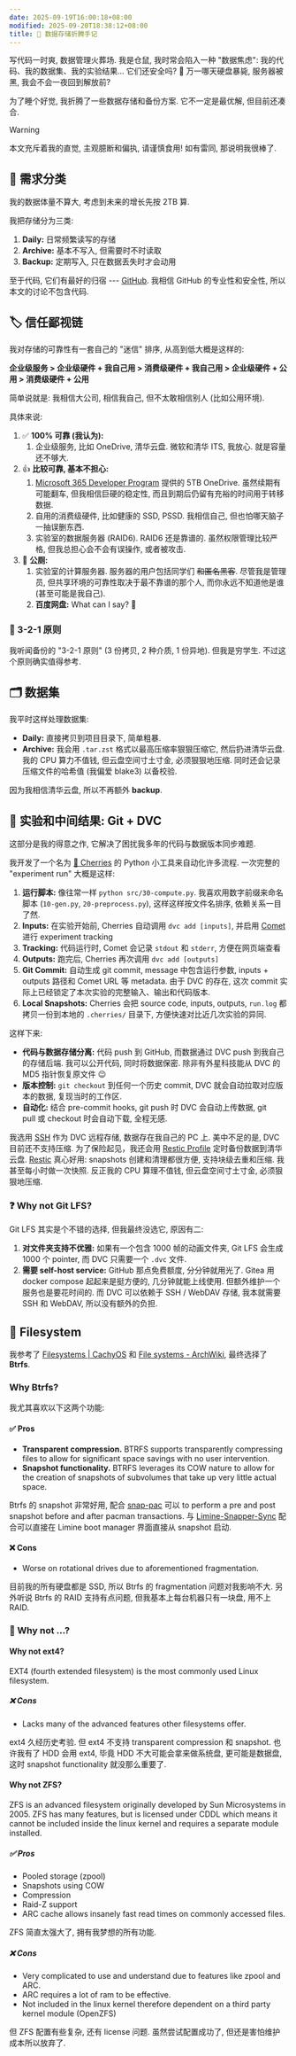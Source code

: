 ```yaml
---
date: 2025-09-19T16:00:18+08:00
modified: 2025-09-20T18:38:12+08:00
title: 💾 数据存储折腾手记
---
```


写代码一时爽, 数据管理火葬场. 我是仓鼠, 我时常会陷入一种 "数据焦虑": 我的代码、我的数据集、我的实验结果... 它们还安全吗? 🤯 万一哪天硬盘暴毙, 服务器被黑, 我会不会一夜回到解放前?

为了睡个好觉, 我折腾了一些数据存储和备份方案. 它不一定是最优解, 但目前还凑合.

> [!WARNING]
> 本文充斥着我的直觉, 主观臆断和偏执, 请谨慎食用! 如有雷同, 那说明我很棒了.

## 📁 需求分类

我的数据体量不算大, 考虑到未来的增长先按 2TB 算.

我把存储分为三类:

1. **Daily:** 日常频繁读写的存储
2. **Archive:** 基本不写入, 但需要时不时读取
3. **Backup:** 定期写入, 只在数据丢失时才会动用

至于代码, 它们有最好的归宿 --- [GitHub](https://github.com/). 我相信 GitHub 的专业性和安全性, 所以本文的讨论不包含代码.

## 🏷 信任鄙视链

我对存储的可靠性有一套自己的 "迷信" 排序, 从高到低大概是这样的:

**企业级服务 > 企业级硬件 + 我自己用 > 消费级硬件 + 我自己用 > 企业级硬件 + 公用 > 消费级硬件 + 公用**

简单说就是: 我相信大公司, 相信我自己, 但不太敢相信别人 (比如公用环境).

具体来说:

1. ✅ **100% 可靠 (我认为):**
	1. 企业级服务, 比如 OneDrive, 清华云盘. 微软和清华 ITS, 我放心. 就是容量还不够大.
2. 👍 **比较可靠, 基本不担心:**
	1. [Microsoft 365 Developer Program](https://developer.microsoft.com/en-us/microsoft-365/dev-program) 提供的 5TB OneDrive. 虽然续期有可能翻车, 但我相信巨硬的稳定性, 而且到期后仍留有充裕的时间用于转移数据.
	2. 自用的消费级硬件, 比如健康的 SSD, PSSD. 我相信自己, 但也怕哪天脑子一抽误删东西.
	3. 实验室的数据服务器 (RAID6). RAID6 还是靠谱的. 虽然权限管理比较严格, 但我总担心会不会有误操作, 或者被攻击.
3. 🚽 **公厕:**
	1. 实验室的计算服务器. 服务器的用户包括同学们 ~~和匿名黑客~~. 尽管我是管理员, 但共享环境的可靠性取决于最不靠谱的那个人, 而你永远不知道他是谁 (甚至可能是我自己).
	2. **百度网盘:** What can I say? 🤷

### 🔁 3-2-1 原则

我听闻备份的 "3-2-1 原则" (3 份拷贝, 2 种介质, 1 份异地). 但我是穷学生. 不过这个原则确实值得参考.

## 🗂 数据集

我平时这样处理数据集:

- **Daily:** 直接拷贝到项目目录下, 简单粗暴.
- **Archive:** 我会用 `.tar.zst` 格式以最高压缩率狠狠压缩它, 然后扔进清华云盘. 我的 CPU 算力不值钱, 但云盘空间寸土寸金, 必须狠狠地压缩. 同时还会记录压缩文件的哈希值 (我偏爱 blake3) 以备校验.

因为我相信清华云盘, 所以不再额外 **backup**.

## 🔬 实验和中间结果: Git + DVC

这部分是我的得意之作, 它解决了困扰我多年的代码与数据版本同步难题.

我开发了一个名为 [🍒 Cherries](https://github.com/liblaf/cherries) 的 Python 小工具来自动化许多流程. 一次完整的 "experiment run" 大概是这样:

1. **运行脚本:** 像往常一样 `python src/30-compute.py`. 我喜欢用数字前缀来命名脚本 (`10-gen.py`, `20-preprocess.py`), 这样这样按文件名排序, 依赖关系一目了然.
2. **Inputs:** 在实验开始前, Cherries 自动调用 `dvc add [inputs]`, 并启用 [Comet](https://www.comet.com/site/) 进行 experiment tracking
3. **Tracking:** 代码运行时, Comet 会记录 `stdout` 和 `stderr`, 方便在网页端查看
4. **Outputs:** 跑完后, Cherries 再次调用 `dvc add [outputs]`
5. **Git Commit:** 自动生成 git commit, message 中包含运行参数, inputs + outputs 路径和 Comet URL 等 metadata. 由于 DVC 的存在, 这次 commit 实际上已经锁定了本次实验的完整输入、输出和代码版本.
6. **Local Snapshots:** Cherries 会把 source code, inputs, outputs, `run.log` 都拷贝一份到本地的 `.cherries/` 目录下, 方便快速对比近几次实验的异同.

这样下来:

- **代码与数据存储分离:** 代码 push 到 GitHub, 而数据通过 DVC push 到我自己的存储后端. 我可以公开代码, 同时将数据保密. 除非有外星科技能从 DVC 的 MD5 指针恢复原文件 😉
- **版本控制:** `git checkout` 到任何一个历史 commit, DVC 就会自动拉取对应版本的数据, 复现当时的工作区.
- **自动化:** 结合 pre-commit hooks, git push 时 DVC 会自动上传数据, git pull 或 checkout 时会自动下载, 全程无感.

我选用 [SSH](https://dvc.org/doc/user-guide/data-management/remote-storage/ssh) 作为 DVC 远程存储, 数据存在我自己的 PC 上. 美中不足的是, DVC 目前还不支持压缩. 为了保险起见，我还会用 [Restic Profile](https://creativeprojects.github.io/resticprofile/index.html) 定时备份数据到清华云盘. [Restic](https://restic.readthedocs.io/en/stable/) 真心好用: snapshots 创建和清理都很方便, 支持块级去重和压缩. 我甚至每小时做一次快照. 反正我的 CPU 算理不值钱, 但云盘空间寸土寸金, 必须狠狠地压缩.

### ❓ Why not Git LFS?

Git LFS 其实是个不错的选择, 但我最终没选它, 原因有二:

1. **对文件夹支持不优雅:** 如果有一个包含 1000 帧的动画文件夹, Git LFS 会生成 1000 个 pointer, 而 DVC 只需要一个 `.dvc` 文件.
2. **需要 self-host service:** GitHub 那点免费额度, 分分钟就用光了. Gitea 用 docker compose 起起来是挺方便的, 几分钟就能上线使用. 但额外维护一个服务也是要花时间的. 而 DVC 可以依赖于 SSH / WebDAV 存储, 我本就需要 SSH 和 WebDAV, 所以没有额外的负担.

## 💾 Filesystem

我参考了 [Filesystems | CachyOS](https://wiki.cachyos.org/installation/filesystem/) 和 [File systems - ArchWiki](https://wiki.archlinux.org/title/File_systems), 最终选择了 **Btrfs**.

### Why Btrfs?

我尤其喜欢以下这两个功能:

#### ✅ Pros

- **Transparent compression.** BTRFS supports transparently compressing files to allow for significant space savings with no user intervention.
- **Snapshot functionality.** BTRFS leverages its COW nature to allow for the creation of snapshots of subvolumes that take up very little actual space.

Btrfs 的 snapshot 非常好用, 配合 [snap-pac](https://github.com/wesbarnett/snap-pac) 可以 to perform a pre and post snapshot before and after pacman transactions. 与 [Limine-Snapper-Sync](https://gitlab.com/Zesko/limine-snapper-sync) 配合可以直接在 Limine boot manager 界面直接从 snapshot 启动.

#### ❌ Cons

- Worse on rotational drives due to aforementioned fragmentation.

目前我的所有硬盘都是 SSD, 所以 Btrfs 的 fragmentation 问题对我影响不大. 另外听说 Btrfs 的 RAID 支持有点问题, 但我基本上每台机器只有一块盘, 用不上 RAID.

### 🤔 Why not ...?

#### Why not ext4?

EXT4 (fourth extended filesystem) is the most commonly used Linux filesystem.

##### ❌ Cons

- Lacks many of the advanced features other filesystems offer.

ext4 久经历史考验. 但 ext4 不支持 transparent compression 和 snapshot. 也许我有了 HDD 会用 ext4, 毕竟 HDD 不大可能会拿来做系统盘, 更可能是数据盘, 这时 snapshot functionality 就没那么重要了.

#### Why not ZFS?

ZFS is an advanced filesystem originally developed by Sun Microsystems in 2005. ZFS has many features, but is licensed under CDDL which means it cannot be included inside the linux kernel and requires a separate module installed.

##### ✅ Pros

- Pooled storage (zpool)
- Snapshots using COW
- Compression
- Raid-Z support
- ARC cache allows insanely fast read times on commonly accessed files.

ZFS 简直太强大了, 拥有我梦想的所有功能.

##### ❌ Cons

- Very complicated to use and understand due to features like zpool and ARC.
- ARC requires a lot of ram to be effective.
- Not included in the linux kernel therefore dependent on a third party kernel module (OpenZFS)

但 ZFS 配置有些复杂, 还有 license 问题. 虽然尝试配置成功了, 但还是害怕维护成本所以放弃了.
